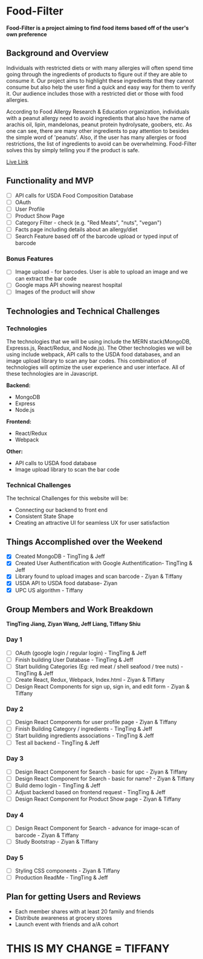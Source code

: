# Food-Filter

**Food-Filter is a project aiming to find food items based off of the user's own preference**

## Background and Overview

Individuals with restricted diets or with many allergies will often spend time going through the ingredients of products to figure out if they are able to consume it. Our project aims to highlight these ingredients that they cannot consume but also help the user find a quick and easy way for them to verify it. Our audience includes those with a restricted diet or those with food allergies.

According to Food Allergy Research & Education organization, individuals with a peanut allergy need to avoid ingredients that also have the name of arachis oil, lipin, mandelonas, peanut protein hydrolysate, goobers, etc. As one can see, there are many other ingredients to pay attention to besides the simple word of 'peanuts'. Also, if the user has many allergies or food restrictions, the list of ingredients to avoid can be overwhelming. Food-Filter solves this by simply telling you if the product is safe. 

[Live Link](https://github.com/jeffliang0318/food-filter)

## Functionality and MVP

* [ ] API calls for USDA Food Composition Database
* [ ] OAuth
* [ ] User Profile
* [ ] Product Show Page
* [ ] Category Filter - check (e.g. "Red Meats", "nuts", "vegan")
* [ ] Facts page including details about an allergy/diet
* [ ] Search Feature based off of the barcode upload or typed input of barcode

### Bonus Features
* [ ] Image upload - for barcodes. User is able to upload an image and we can extract the bar code
* [ ] Google maps API showing nearest hospital
* [ ] Images of the product will show

## Technologies and Technical Challenges

### Technologies

The technologies that we will be using include the MERN stack(MongoDB, Expresss.js, React/Redux, and Node.js). The Other technologies we will be using include webpack, API calls to the USDA food databases, and an image upload library to scan any bar codes. This combination of technologies will optimize the user experience and user interface. All of these technologies are in Javascript. 

 **Backend:**
 - MongoDB
 - Express
 - Node.js

 **Frontend:** 
 - React/Redux
 - Webpack

**Other:** 
- API calls to USDA food database
- Image upload library to scan the bar code

### Technical Challenges

The technical Challenges for this website will be: 
- Connecting our backend to front end 
- Consistent State Shape
- Creating an attractive UI for seamless UX for user satisfaction



## Things Accomplished over the Weekend
- [x] Created MongoDB - TingTing & Jeff
- [x] Created User Authentification with Google Authentification- TingTing & Jeff
- [x] Library found to upload images and scan barcode - Ziyan & Tiffany
- [x] USDA API to USDA food database- Ziyan
- [x] UPC US algorithm - Tiffany

## Group Members and Work Breakdown

**TingTing Jiang, Ziyan Wang, Jeff Liang, Tiffany Shiu**

### Day 1
- [ ] OAuth (google login / regular login) - TingTing & Jeff
- [ ] Finish building User Database - TingTing & Jeff
- [ ] Start building Categories (Eg: red meat / shell seafood / tree nuts) - TingTing & Jeff
- [ ] Create React, Redux, Webpack, Index.html - Ziyan & Tiffany
- [ ] Design React Components for sign up, sign in, and edit form - Ziyan & Tiffany

### Day 2
- [ ] Design React Components for user profile page - Ziyan & Tiffany
- [ ] Finish Building Category / ingredients - TingTing & Jeff
- [ ] Start building ingredients associations - TingTing & Jeff
- [ ] Test all backend - TingTing & Jeff

### Day 3
- [ ] Design React Component for Search - basic for upc - Ziyan & Tiffany
- [ ] Design React Component for Search - basic for name? - Ziyan & Tiffany
- [ ] Build demo login - TingTing & Jeff
- [ ] Adjust backend based on frontend request - TingTing & Jeff
- [ ] Design React Component for Product Show page - Ziyan & Tiffany

### Day 4
- [ ] Design React Component for Search - advance for image-scan of barcode - Ziyan & Tiffany
- [ ] Study Bootstrap - Ziyan & Tiffany

### Day 5
- [ ] Styling CSS components - Ziyan & Tiffany
- [ ] Production ReadMe - TingTing & Jeff

## Plan for getting Users and Reviews
- Each member shares with at least 20 family and friends
- Distribute awareness at grocery stores
- Launch event with friends and a/A cohort

# THIS IS MY CHANGE = TIFFANY